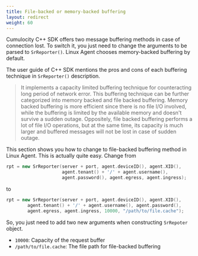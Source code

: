 ```yaml
---
title: File-backed or memory-backed buffering
layout: redirect
weight: 60
---
```


Cumulocity C++ SDK offers two message buffering methods in case of connection lost. To switch it, you just need to change the arguments to be parsed to `SrReporter()`. Linux Agent chooses memory-backed buffering by default.

The user guide of C++ SDK mentions the pros and cons of each buffering technique in `SrReporter()` description.
  > It implements a capacity limited buffering technique for counteracting long period of network error. This buffering technique can be further categorized into memory backed and file backed buffering. Memory backed buffering is more efficient since there is no file I/O involved, while the buffering is limited by the available memory and doesn't survive a sudden outage. Oppositely, file backed buffering performs a lot of file I/O operations, but at the same time, its capacity is much larger and buffered messages will not be lost in case of sudden outage.

This section shows you how to change to file-backed buffering method in Linux Agent. This is actually quite easy. Change from
```cpp
rpt = new SrReporter(server + port, agent.deviceID(), agent.XID(),
                     agent.tenant() + '/' + agent.username(),
                     agent.password(), agent.egress, agent.ingress);
```

to
```cpp
rpt = new SrReporter(server + port, agent.deviceID(), agent.XID(),
        agent.tenant() + '/' + agent.username(), agent.password(),
        agent.egress, agent.ingress, 10000, "/path/to/file.cache");
```

So, you just need to add two new arguments when constructing `SrRepoter` object.
- `10000`: Capacity of the request buffer
- `/path/to/file.cache`: The file path for file-backed buffering
